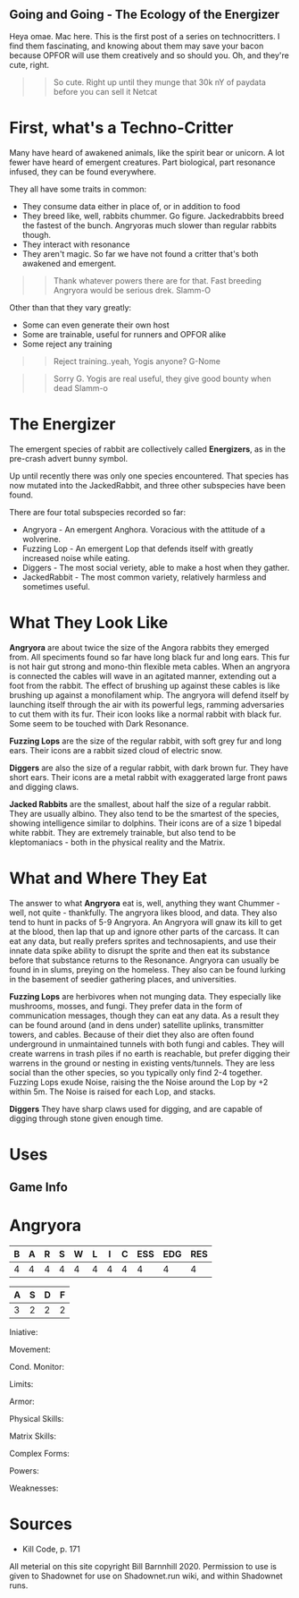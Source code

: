 
Going and Going - The Ecology of the Energizer
-----------------------------------------------

Heya omae. Mac here. This is the first post of a series on technocritters. I find them fascinating, and knowing about them may save your bacon because OPFOR will use them creatively and so should you. Oh, and they're cute, right.

>> So cute. Right up until they munge that 30k nY of paydata before you can sell it
>> Netcat

First, what's a Techno-Critter
===============================

Many have heard of awakened animals, like the spirit bear or unicorn. A lot fewer have heard of emergent creatures. Part biological, part resonance infused, they can be found everywhere. 

They all have some traits in common:
* They consume data either in place of, or in addition to food
* They breed like, well, rabbits chummer. Go figure. Jackedrabbits breed the fastest of the bunch. Angryoras much slower than regular rabbits though.
* They interact with resonance
* They aren't magic. So far we have not found a critter that's both awakened and emergent.

>> Thank whatever powers there are for that. Fast breeding Angryora would be serious drek.
>> Slamm-O

Other than that they vary greatly:
- Some can even generate their own host
- Some are trainable, useful for runners and OPFOR alike
- Some reject any training 

>> Reject training..yeah, Yogis anyone?
>> G-Nome

>> Sorry G. Yogis are real useful, they give good bounty when dead
>> Slamm-o

The Energizer
==============

The emergent species of rabbit are collectively called __Energizers__, as in the pre-crash advert bunny symbol.

Up until recently there was only one species encountered. That species has now mutated into the JackedRabbit, and three other subspecies have been found.

There are four total subspecies recorded so far:
- Angryora - An emergent Anghora. Voracious with the attitude of a wolverine.
- Fuzzing Lop - An emergent Lop that defends itself with greatly increased noise while eating. 
- Diggers - The most social veriety, able to make a host when they gather.
- JackedRabbit - The most common variety, relatively harmless and sometimes useful.

What They Look Like
====================

__Angryora__ are about twice the size of the Angora rabbits they emerged from. All speciments found so far have long black fur and long ears. This fur is not hair gut strong and mono-thin flexible meta cables. When an angryora is connected the cables will wave in an agitated manner, extending out a foot from the rabbit. The effect of brushing up against these cables is like brushing up against a monofilament whip. The angryora will defend itself by launching itself through the air with its powerful legs, ramming adversaries to cut them with its fur. Their icon looks like a normal rabbit with black fur. Some seem to be touched with Dark Resonance.

__Fuzzing Lops__ are the size of the regular rabbit, with soft grey fur and long ears. Their icons are a rabbit sized cloud of electric snow.

__Diggers__ are also the size of a regular rabbit, with dark brown fur. They have short ears. Their icons are a metal rabbit with exaggerated large front paws and digging claws.

__Jacked Rabbits__ are the smallest, about half the size of a regular rabbit. They are usually albino. They also tend to be the smartest of the species, showing intelligence similar to dolphins. Their icons are of a size 1 bipedal white rabbit. They are extremely trainable, but also tend to be kleptomaniacs - both in the physical reality and the Matrix.


What and Where They Eat
========================

The answer to what __Angryora__ eat is, well, anything they want Chummer - well, not quite - thankfully. The angryora likes blood, and data. They also tend to hunt in packs of 5-9 Angryora. An Angryora will gnaw its kill to get at the blood, then lap that up and ignore other parts of the carcass. It can eat any data, but really prefers sprites and technosapients, and use their innate data spike ability to disrupt the sprite and then eat its substance before that substance returns to the Resonance. Angryora can usually be found in in slums, preying on the homeless. They also can be found lurking in the basement of seedier gathering places, and universities. 

__Fuzzing Lops__ are herbivores when not munging data. They especially like mushrooms, mosses, and fungi. They prefer data in the form of communication messages, though they can eat any data. As a result they can be found around (and in dens under) satellite uplinks, transmitter towers, and cables. Because of their diet they also are often found underground in unmaintained tunnels with both fungi and cables. They will create warrens in trash piles if no earth is reachable, but prefer digging their warrens in the ground or nesting in existing vents/tunnels. They are less social than the other species, so you typically only find 2-4 together. Fuzzing Lops exude Noise, raising the the Noise around the Lop by +2 within 5m. The Noise is raised for each Lop, and stacks.

__Diggers__ 
They have sharp claws used for digging, and are capable of digging through stone given enough time. 


Uses
=====

Game Info
-----------

Angryora
========

| B | A | R | S | W | L | I | C | ESS | EDG | RES |
|---|---|---|---|---|---|---|---|-----|-----|-----|
| 4 | 4 | 4 | 4 | 4 | 4 | 4 | 4 |  4  |  4  |  4  |

| A | S | D | F |
|---|---|---|---|
| 3 | 2 | 2 | 2 |

Iniative:

Movement:

Cond. Monitor:

Limits:

Armor:

Physical Skills:

Matrix Skills:

Complex Forms:

Powers:

Weaknesses:

Sources
=======

- Kill Code, p. 171


All meterial on this site copyright Bill Barnnhill 2020. 
Permission to use is given to Shadownet for use on Shadownet.run wiki, and within Shadownet runs.
